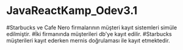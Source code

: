 # JavaReactKamp_Odev3.1

#Starbucks ve Cafe Nero firmalarının müşteri kayıt sistemleri simüle edilmiştir.
#İki firmanında müşterileri db'ye kayıt edilir.
#Starbucks müşterileri kayıt ederken mernis doğrulaması ile kayıt etmektedir.
